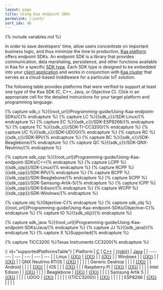 ```yaml
---
layout: page
title: Using Kaa endpoint SDKs
permalink: /:path/
sort_idx: 40
---
```


{% include variables.md %}

In order to save developers' time, allow users concentrate on important business logic, and thus minimize the time to production, [Kaa platform]({{root_url}}) offers endpoint SDKs.
An endpoint SDK is a library that provides communication, data marshaling, persistence, and other functions available in Kaa for a specific [SDK type]({{root_url}}Glossary/#sdk-type).
Each SDK type is designed to be embedded into your [client application]({{root_url}}Glossary/#kaa-client) and works in conjunction with [Kaa cluster]({{root_url}}Glossary/#kaa-cluster) that serves as a cloud-based middleware for a particular IoT solution.

The following table provides platforms that were verified to support at least one type of the Kaa SDK (C, C++, Java, or Objective C). Click in an appropriate cell for the detailed instructions for your target platform and programming language.

{% capture sdk_c %}{{root_url}}Programming-guide/Using-Kaa-endpoint-SDKs/C{% endcapture %}
{% capture LC %}{{sdk_c}}/SDK-Linux/{% endcapture %}
{% capture EC %}{{sdk_c}}/SDK-ESP8266/{% endcapture %}
{% capture TC %}{{sdk_c}}/SDK-TI-CC3200/{% endcapture %}
{% capture UC %}{{sdk_c}}/SDK-UDOO/{% endcapture %}
{% capture RC %}{{sdk_c}}/SDK-RPi/{% endcapture %}
{% capture BC %}{{sdk_c}}/SDK-Beaglebone/{% endcapture %}
{% capture QC %}{{sdk_c}}/SDK-QNX-Neutrino/{% endcapture %}

{% capture sdk_cpp %}{{root_url}}Programming-guide/Using-Kaa-endpoint-SDKs/C++{% endcapture %}
{% capture LCPP %}{{sdk_cpp}}/SDK-Linux/{% endcapture %}
{% capture RCPP %}{{sdk_cpp}}/SDK-RPi/{% endcapture %}
{% capture BCPP %}{{sdk_cpp}}/SDK-Beaglebone/{% endcapture %}
{% capture SCPP %}{{sdk_cpp}}/SDK-Samsung-Artik-5/{% endcapture %}
{% capture ICPP %}{{sdk_cpp}}/SDK-Edison/{% endcapture %}
{% capture WCPP %}{{sdk_cpp}}/SDK-Windows/{% endcapture %}

{% capture obj %}Objective-C{% endcapture %}
{% capture sdk_obj %}{{root_url}}Programming-guide/Using-Kaa-endpoint-SDKs/Objective-C{% endcapture %}
{% capture IO %}{{sdk_obj}}{% endcapture %}

{% capture sdk_java %}{{root_url}}Programming-guide/Using-Kaa-endpoint-SDKs/Java/{% endcapture %}
{% capture JJ %}{{sdk_java}}{% endcapture %}
{% capture X %}Supported{% endcapture %}

{% capture TICC3200 %}Texas Instruments CC3200{% endcapture %}

{: id="supportedPlatformsTable"}
| Platform           | [C]({{sdk_c}})  | [C++]({{sdk_cpp}}) | [{{obj}}]({{sdk_obj}}) | [Java]({{sdk_java}}) |
| -------            | ---             | ---                | ---                    | ---                  |
| Linux              | [{{X}}]({{LC}}) | [{{X}}]({{LCPP}})  |                        | [{{X}}]({{JJ}})      |
| Windows            |                 | [{{X}}]({{WCPP}})  |                        | [{{X}}]({{JJ}})      |
| QNX Neutrino RTOS  | [{{X}}]({{QC}}) |                    |                        |                      |
| Generic Desktop    |                 |                    |                        | [{{X}}]({{JJ}})      |
| Android            |                 |                    |                        | [{{X}}]({{JJ}})      |
| iOS                |                 |                    | [{{X}}]({{IO}})        |                      |
| Raspberry Pi       | [{{X}}]({{RC}}) | [{{X}}]({{RCPP}})  |                        |                      |
| Intel Edison       |                 | [{{X}}]({{ICPP}})  |                        |                      |
| Beaglebone         | [{{X}}]({{BC}}) | [{{X}}]({{BCPP}})  |                        |                      |
| Samsung Artik 5    |                 | [{{X}}]({{SCPP}})  |                        |                      |
| UDOO               | [{{X}}]({{UC}}) |                    |                        |                      |
| {{TICC3200}}       | [{{X}}]({{TC}}) |                    |                        |                      |
| ESP8266            | [{{X}}]({{EC}}) |                    |                        |                      |
